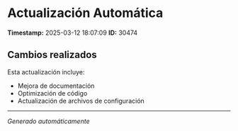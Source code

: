 # Actualización Automática

**Timestamp:** 2025-03-12 18:07:09
**ID:** 30474

## Cambios realizados

Esta actualización incluye:
- Mejora de documentación
- Optimización de código
- Actualización de archivos de configuración

---
*Generado automáticamente*

